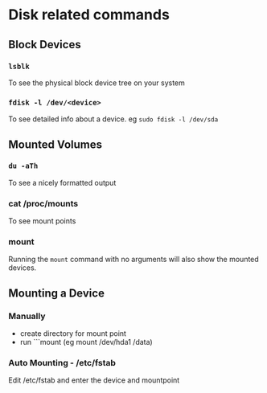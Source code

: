 # Disk related commands
## Block Devices

### ```lsblk``` 
To see the physical block device tree on your system

### ```fdisk -l /dev/<device>```
To see detailed info about a device.
eg ```sudo fdisk -l /dev/sda```

## Mounted Volumes

###  ```du -aTh```
To see a nicely formatted output

### cat /proc/mounts
To see mount points

### mount
Running the ```mount``` command with no arguments will also show the mounted devices.

## Mounting a Device

### Manually
- create directory for mount point
- run ```mount <device path> <mount dir> (eg mount /dev/hda1 /data)

### Auto Mounting - /etc/fstab
Edit /etc/fstab and enter the device and mountpoint
